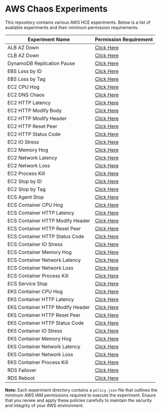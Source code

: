 # AWS Chaos Experiments

This repository contains various AWS HCE experiments. Below is a list of available experiments and their minimum permission requirements.

| Experiment Name | Permission Requirement |
|-----------------|------------------------|
| ALB AZ Down | [Click Here](alb-az-down/policy.json) |
| CLB AZ Down | [Click Here](clb-az-down/policy.json) |
| DynamoDB Replication Pause | [Click Here](dynamodb-replication-pause/policy.json) |
| EBS Loss by ID | [Click Here](ebs-loss-by-id/policy.json) |
| EBS Loss by Tag | [Click Here](ebs-loss-by-tag/policy.json) |
| EC2 CPU Hog | [Click Here](ec2-cpu-hog/policy.json) |
| EC2 DNS Chaos | [Click Here](ec2-dns-chaos/policy.json) |
| EC2 HTTP Latency | [Click Here](ec2-http-latency/policy.json) |
| EC2 HTTP Modify Body | [Click Here](ec2-http-modify-body/policy.json) |
| EC2 HTTP Modify Header | [Click Here](ec2-http-modify-header/policy.json) |
| EC2 HTTP Reset Peer | [Click Here](ec2-http-reset-peer/policy.json) |
| EC2 HTTP Status Code | [Click Here](ec2-http-status-code/policy.json) |
| EC2 IO Stress | [Click Here](ec2-io-stress/policy.json) |
| EC2 Memory Hog | [Click Here](ec2-memory-hog/policy.json) |
| EC2 Network Latency | [Click Here](ec2-network-latency/policy.json) |
| EC2 Network Loss | [Click Here](ec2-network-loss/policy.json) |
| EC2 Process Kill | [Click Here](ec2-process-kill/policy.json) |
| EC2 Stop by ID | [Click Here](ec2-stop-by-id/policy.json) |
| EC2 Stop by Tag | [Click Here](ec2-stop-by-tag/policy.json) |
| ECS Agent Stop | [Click Here](ecs-agent-stop/policy.json) |
| ECS Container CPU Hog | [Click Here](ecs-container-cpu-hog/policy.json) |
| ECS Container HTTP Latency | [Click Here](ecs-container-http-latency/policy.json) |
| ECS Container HTTP Modify Header | [Click Here](ecs-container-http-modify-header/policy.json) |
| ECS Container HTTP Reset Peer | [Click Here](ecs-container-http-reset-peer/policy.json) |
| ECS Container HTTP Status Code | [Click Here](ecs-container-http-status-code/policy.json) |
| ECS Container IO Stress | [Click Here](ecs-container-io-stress/policy.json) |
| ECS Container Memory Hog | [Click Here](ecs-container-memory-hog/policy.json) |
| ECS Container Network Latency | [Click Here](ecs-container-network-latency/policy.json) |
| ECS Container Network Loss | [Click Here](ecs-container-network-loss/policy.json) |
| ECS Container Process Kill | [Click Here](ecs-container-process-kill/policy.json) |
| ECS Service Stop | [Click Here](ecs-service-stop/policy.json) |
| EKS Container CPU Hog | [Click Here](eks-container-cpu-hog/policy.json) |
| EKS Container HTTP Latency | [Click Here](eks-container-http-latency/policy.json) |
| EKS Container HTTP Modify Header | [Click Here](eks-container-http-modify-header/policy.json) |
| EKS Container HTTP Reset Peer | [Click Here](eks-container-http-reset-peer/policy.json) |
| EKS Container HTTP Status Code | [Click Here](eks-container-http-status-code/policy.json) |
| EKS Container IO Stress | [Click Here](eks-container-io-stress/policy.json) |
| EKS Container Memory Hog | [Click Here](eks-container-memory-hog/policy.json) |
| EKS Container Network Latency | [Click Here](eks-container-network-latency/policy.json) |
| EKS Container Network Loss | [Click Here](eks-container-network-loss/policy.json) |
| EKS Container Process Kill | [Click Here](eks-container-process-kill/policy.json) |
| RDS Failover | [Click Here](rds-failover/policy.json) |
| RDS Reboot | [Click Here](rds-reboot/policy.json) |

**Note:** Each experiment directory contains a `policy.json` file that outlines the minimum AWS IAM permissions required to execute the experiment. Ensure that you review and apply these policies carefully to maintain the security and integrity of your AWS environment.
